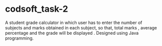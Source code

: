 # codsoft_task-2
A student grade calculator in which user has to enter the number of subjects and marks obtained in each subject, so that, total marks , average percentage and the grade will be displayed . Designed using Java programming.
